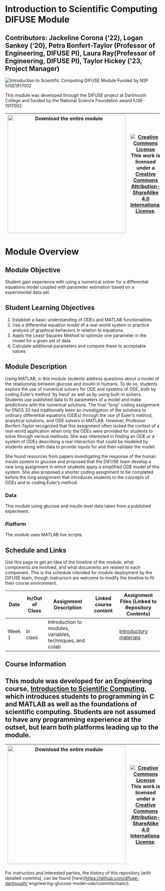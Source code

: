 # Introduction to Scientific Computing DIFUSE Module

## Contributors: Jackeline Corona (‘22), Logan Sankey (‘20), Petra Bonfert-Taylor (Professor of Engineering, DIFUSE PI), Laura Ray(Professor of Engineering, DIFUSE PI), Taylor Hickey ('23, Project Manager)

![Introduction to Scientific Computing DIFUSE Module Funded by NSF IUSE1917002](repository-assets/DIFUSE-ENGS20.png)

This module was developed through the DIFUSE project at Dartmouth College and funded by the National Science Foundation award IUSE-1917002.


| <a href="https://github.com/difuse-dartmouth/ engineering-glucose-model-ode/archive/refs/heads/main.zip"><img src="/repository-assets/download-all.png" alt="Download the entire module" align="center" style="width: 4in;"></a>| <a rel="license" href="http://creativecommons.org/licenses/by-sa/4.0/"><img alt="Creative Commons License" style="width=2in" src="https://i.creativecommons.org/l/by-sa/4.0/88x31.png" /><br></a>This work is licensed under a <a rel="license" href="http://creativecommons.org/licenses/by-sa/4.0/">Creative Commons Attribution-ShareAlike 4.0 International License</a>. |
|---------|----------|


# Module Overview
## Module Objective 
Student gain experience with using a numerical solver for a differential equations model coupled with parameter estimation based on a experimental data set.

## Student Learning Objectives
1. Establish a basic understanding of ODEs and MATLAB functionalities
2. Use a differential equation model of a real-world system to practice analysis of graphical behaviors in relation to equations.
4. Apply the Least-Squares Method to optimize one parameter in the model for a given set of data
5. Calculate additional parameters and compare these to acceptable values

## Module Description
Using MATLAB, in this module students address questions about a model of the relationship between glucose and insulin in humans. To do so, students explore the use of numerical solvers for ODE and systems of ODE, both by coding Euler’s method ‘by hand’ as well as by using built-in solvers. Students use published data to fit parameters of a model and make predictions with the numerical solutions. The final “long” coding assignment for ENGS 20 had traditionally been an investigation of the solutions to ordinary differential equations (ODEs) through the use of Euler’s method, analytical solutions, and ODE solvers in MATLAB. However, Professor Bonfert-Taylor recognized that this assignment often lacked the context of a real-world application when only the ODEs were provided for students to solve through various methods. She was interested in finding an ODE or a system of ODEs describing a real interaction that could be modeled by students along with data to provide inputs for and then validate the model.

She found resources from papers investigating the response of the human insulin system to glucose and proposed that the DIFUSE team develop a new long assignment in which students apply a simplified ODE model of this system. She also proposed a shorter coding assignment to be completed before the long assignment that introduces students to the concepts of ODEs and to coding Euler’s method.

### Data
This module using glucose and insulin level data taken from a published experiment.

### Platform
The module uses MATLAB live scripts.

## Schedule and Links

Use this page to get an idea of the timeline of the module, what components are involved, and what documents are related to each component. This is the schedule intended for module deployment by the DIFUSE team, though instructors are welcome to modify the timeline to fit their course environment.

| Date             |  In/Out of Class | Assignment Description                     | Linked course content                                    | Assignment Files (Linked to Repository Contents) |
|------------------|-----------------|--------------------------------------------------|-------------------------------------------------|--------------------------------------------------|
| Week 1 | In class          |Introduction to modules, variables, techniques, and colab| | [Introductory materials](completed_module/components/assignment0/README.md) |

## Course Information

This module was developed for an Engineering course, <a href="http://dartmouth.smartcatalogiq.com/current/orc/Departments-Programs-Undergraduate/Engineering-Sciences/ENGS-Engineering-Sciences-Undergraduate/ENGS-20">Introduction to Scientific Computing</a>, which introduces students to programming in C and MATLAB as well as the foundations of scientific computing.  Students are not assumed to have any programming experience at the outset, but learn both platforms leading up to the module.
---

| <a href="https://github.com/difuse-dartmouth/ engineering-glucose-model-ode/archive/refs/heads/main.zip"><img src="/repository-assets/download-all.png" alt="Download the entire module" align="center" style="width: 4in;"></a>| <a rel="license" href="http://creativecommons.org/licenses/by-sa/4.0/"><img alt="Creative Commons License" style="width=2in" src="https://i.creativecommons.org/l/by-sa/4.0/88x31.png" /><br></a>This work is licensed under a <a rel="license" href="http://creativecommons.org/licenses/by-sa/4.0/">Creative Commons Attribution-ShareAlike 4.0 International License</a>. |
|---------|----------|

For instructors and interested parties, the history of this repository (with detailed commits), can be found [here](https://github.com/difuse-dartmouth/ engineering-glucose-model-ode/commits/main/).


